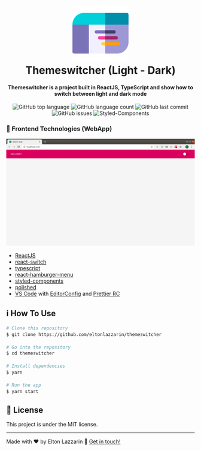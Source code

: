 <h1 align="center">
  <img src="https://github.com/eltonlazzarin/themeswitcher/blob/master/screenshots/theme.svg" alt="Logo" height="150px" width="150px" />
  <br>
  Themeswitcher (Light - Dark)
</h1>

<h4 align="center">
  Themeswitcher is a project built in ReactJS, TypeScript and show how to switch between light and dark mode
</h4>
<p align="center">
  <img alt="GitHub top language" src="https://img.shields.io/github/languages/top/eltonlazzarin/themeswitcher">

  <img alt="GitHub language count" src="https://img.shields.io/github/languages/count/eltonlazzarin/themeswitcher">

  <img alt="GitHub last commit" src="https://img.shields.io/github/last-commit/eltonlazzarin/themeswitcher">

  <img alt="GitHub issues" src="https://img.shields.io/github/issues/eltonlazzarin/themeswitcher">

  <img src="https://img.shields.io/badge/style-%F0%9F%92%85%20styled--components-orange.svg?colorB=daa357&colorA=db748e" alt="Styled-Components">

### :rocket: Frontend Technologies (WebApp)

<p align="center"> 
<img alt="Light and Dark Mode" src="https://github.com/eltonlazzarin/themeswitcher/blob/master/screenshots/themeswitcher.gif">

- [ReactJS](https://reactjs.org/)
- [react-switch](https://github.com/react-component/switch)
- [typescript](https://github.com/microsoft/TypeScript)
- [react-hamburger-menu](https://github.com/negomi/react-burger-menu)
- [styled-components](https://www.styled-components.com/)
- [polished](https://github.com/styled-components/polished)
- [VS Code](https://code.visualstudio.com) with [EditorConfig](https://marketplace.visualstudio.com/items?itemName=EditorConfig.EditorConfig) and [Prettier RC](https://github.com/prettier/prettier)

## :information_source: How To Use

```bash
# Clone this repository
$ git clone https://github.com/eltonlazzarin/themeswitcher

# Go into the repository
$ cd themeswitcher

# Install dependencies
$ yarn

# Run the app
$ yarn start
```

## :memo: License

This project is under the MIT license.

---

Made with ♥ by Elton Lazzarin :wave: [Get in touch!](https://www.linkedin.com/in/eltonlazzarin/)
